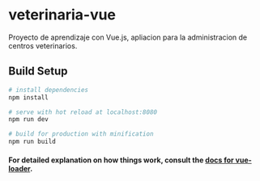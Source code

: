 # veterinaria-vue
Proyecto de aprendizaje con Vue.js, apliacion para la administracion de centros veterinarios.


## Build Setup

``` bash
# install dependencies
npm install

# serve with hot reload at localhost:8080
npm run dev

# build for production with minification
npm run build
```

#### For detailed explanation on how things work, consult the [docs for vue-loader](http://vuejs.github.io/vue-loader).

